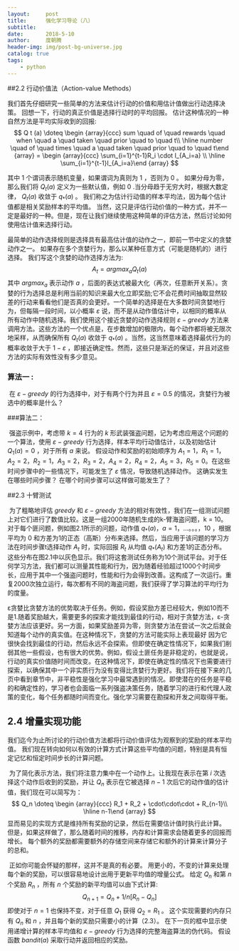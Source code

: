 ```yaml
---
layout:     post
title:      强化学习导论（八）
subtitle:   
date:       2018-5-10
author:     度朝腾
header-img: img/post-bg-universe.jpg
catalog: true
tags:
    - python
---
```


##2.2 行动价值法（Action-value Methods）

​	我们首先仔细研究一些简单的方法来估计行动的价值和用估计值做出行动选择决策。 回想一下，行动的真正价值是选择行动时的平均回报。 估计这种情况的一种自然方法是平均实际收到的回报:
$$
Q t (a) \doteq \begin {array}{ccc} sum \quad of \quad rewards \quad when \quad a \quad taken \quad prior \quad to \quad t\\ \hline number \quad of \quad times \quad a \quad taken \quad prior \quad to \quad t\end {array} = \begin {array}{ccc} \sum_{i=1}^{t-1}R_i \cdot I_{A_i=a} \\ \hline \sum_{i=1}^{t-1}I_{A_i=a}\end {array}
$$

其中 1 个谓词表示随机变量，如果谓词为真则为 1 ，否则为 0 。 如果分母为零，那么我们将 $Q_t(a)$ 定义为一些默认值，例如 0 .当分母趋于无穷大时，根据大数定律， $Q_t(a)$ 收敛于 $q_*(a)$ 。 我们称之为估计行动值的样本平均法，因为每个估计值都是相关奖励样本的平均值。 当然，这只是评估行动价值的一种方式，并不一定是最好的一种。但是，现在让我们继续使用这种简单的评估方法，然后讨论如何使用估计值来选择行动。

​	最简单的动作选择规则是选择具有最高估计值的动作之一，即前一节中定义的贪婪动作之一。 如果存在多个贪婪行为，那么以某种任意方式（可能是随机的）进行选择。 我们写这个贪婪的动作选择方法为:
$$
A_t = argmax_a Q_t(a)
$$
其中 $argmax_a$ 表示动作 $a$ ，后面的表达式被最大化（再次，任意断开关系）。贪婪的行为选择总是利用当前的知识来最大化立即奖励;它不会花费时间抽取显然较差的行动来看看他们是否真的会更好。一个简单的选择是在大多数时间贪婪地行为，但每隔一段时间，以小概率 $ε$ 说，而不是从动作值估计中，以相同的概率从所有动作中随机选择。我们使用这个接近贪婪的动作选择规则 $ε-greedy$ 方法来调用方法。这些方法的一个优点是，在步数增加的极限内，每个动作都将被无限次地采样，从而确保所有 $Q_t(a)$ 收敛于 $q_*(a)$ 。当然，这当然意味着选择最优行为的概率收敛于大于 $1 - ε$ ，即接近确定性。然而，这些只是渐近的保证，并且对这些方法的实际有效性没有多少意见。

### 算法一 : 

​	在 $ε-greedy$ 的行为选择中，对于有两个行为并且 $ε= 0.5$ 的情况，贪婪行为被选中的概率是什么？

###算法二：

​	强盗示例中，考虑带 $k = 4$ 行为的 $k$ 形武装强盗问题，记为考虑应用这个问题的一个算法，使用 $ε-greedy$ 行为选择，样本平均行动值估计，以及初始估计 $Q_1(a)= 0$ ，对于所有 $a$ 来说。 假设动作和奖励的初始顺序为 $A_1 = 1，R_1 = 1，A_2 = 2，R_2 = 1，A_3 = 2，R_3 = 2，A_4 = 2，R_4 = 2，A_5 = 3，R_5 = 0$。在这些时间步骤中的一些情况下，可能发生了 $ε$ 情况，导致随机选择动作。 这确实发生在哪些时间步骤？ 在哪个时间步骤可以这样做可能发生了？

##2.3 十臂测试 

​	为了粗略地评估 $greedy$ 和 $ε-greedy$ 方法的相对有效性，我们在一组测试问题上对它们进行了数值比较。这是一组2000年随机生成的k-臂海盗问题，k = 10。对于每个匪问题，例如图2.1所示的问题，动作值 $q_*(a) ，a = 1，...。 。 。 ，10$ ，根据平均为 $0$ 和方差为1的正态（高斯）分布来选择。然后，当应用于该问题的学习方法在时间步骤t选择动作 $A_t$ 时，实际回报 $R_t$ 从均值 $q_*(A_t)$ 和方差1的正态分布。这些分布在图2.1中以灰色显示。我们将这套测试任务称为10个测试平台。对于任何学习方法，我们都可以测量其性能和行为，因为随着经验超过1000个时间步长，应用于其中一个强盗问题时，性能和行为会得到改善。这构成了一次运行。重复2000次独立运行，每次都有不同的海盗问题，我们获得了学习算法的平均行为的度量。

​	ε贪婪比贪婪方法的优势取决于任务。例如，假设奖励方差已经较大，例如10而不是1.随着奖励越大，需要更多的探索才能找到最佳的行动，相对于贪婪方法，ε-贪婪方法应该更好。另一方面，如果奖励差异为零，则贪婪方法在尝试一次之后就会知道每个动作的真实值。在这种情况下，贪婪的方法可能实际上表现最好
因为它很快会找到最佳的行动，然后永远不会探索。但即使在确定性情况下，如果我们削弱其他一些假设，也有很大的优势。例如，假设土匪任务是非稳定的，也就是说，行动的真实价值随时间而改变。在这种情况下，即使在确定性的情况下也需要进行探索，以确保其中一个非实质行为没有变得比贪婪行为更好。我们将在接下来的几页中看到章节中，非平稳性是强化学习中最常遇到的情况。即使潜在的任务是平稳的和确定性的，学习者也会面临一系列强盗决策任务，随着学习的进行和代理人政策的变化，每个任务都随时间而变化。强化学习需要在勘探和开发之间取得平衡。	

## 2.4 增量实现功能

我们迄今为止所讨论的行动价值方法都将行动价值评估为观察到的奖励的样本平均值。 我们现在转向如何以有效的计算方式计算这些平均值的问题，特别是具有恒定记忆和恒定时间步长的计算问题。

​	为了简化表示方法，我们将注意力集中在一个动作上。让我现在表示在第 $i$ 次选择这个动作后收到的奖励，并让 $Q_n$ 表示在它被选择 $n - 1$ 次后它的动作值的估计值，我们现在可以简写为：
$$
Q_n \doteq \begin {array}{ccc} R_1 + R_2 + \cdot\cdot\cdot + R_{n-1}\\ \hline  n-1\end {array}
$$
显而易见的实现方式是维持所有奖励的记录，然后在需要估计值时执行此计算。 但是，如果这样做了，那么随着时间的推移，内存和计算需求会随着更多的回报而增长。 每个额外的奖励都需要额外的存储空间来存储它和额外的计算来计算分子的总和。

​	正如你可能会怀疑的那样，这并不是真的有必要。 用更小的，不变的计算来处理每个新的奖励，可以很容易地设计出用于更新平均值的增量公式。 给定 $Q_n$ 和第 $n$ 个奖励 $R_n$ ，所有 $n$ 个奖励的新平均值可以由下式计算:
$$
Q_{n+1} = Q_n + 1/n[R_n - Q_n]
$$
即使对于 $n = 1$ 也保持不变，对于任意 $Q_1$ 获得 $Q_2 = R_1$ 。 这个实现需要的内存只有 $Q_n$ 和 $n$ ，并且每个新的奖励只需要小的计算（2.3）。 在下一页的框中显示使用递增计算的样本平均值和 $ε-greedy$ 行为选择的完整海盗算法的伪代码。 假设函数 $bandit(a)$ 采取行动并返回相应的奖励。